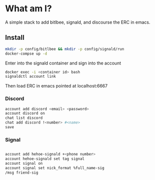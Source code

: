 # What am I?

A simple stack to add bitlbee, signald, and discourse the ERC in emacs.

## Install

```sh
mkdir -p config/bitlbee && mkdir -p config/signald/run
docker-compse up -d
```


Enter into the signald container and sign into the account

```sh
docker exec -i <container id> bash
signaldctl account link

```
 Then load ERC in emacs pointed at localhost:6667

### Discord

 ```sh
account add discord <email> <password>
account discord on
chat list discord
chat add discord !<number> #<name>
save


 ```

 ### Signal

 ```sh

 account add hehoe-signald +<phone number>
 account hehoe-signald set tag signal
 account signal on
 account signal set nick_format %full_name-sig
 /msg friend-sig
 ```
